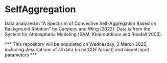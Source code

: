 # SelfAggregation
Data analyzed in "A Spectrum of Convective Self-Aggregation Based on Background Rotation" by Carstens and Wing (2022). Data is from the System for Atmospheric Modeling (SAM, Khairoutdinov and Randall 2003).

*** This repository will be populated on Wednesday, 2 March 2022, including descriptions of all data (in netCDF format) and model input parameters ***

